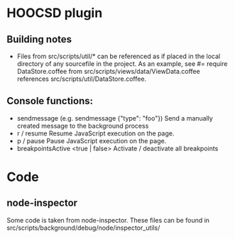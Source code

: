 # HOOCSD plugin
## Building notes
* Files from src/scripts/util/* can be referenced as if placed in the local directory of any sourcefile in the project. 
As an example, see #= require DataStore.coffee from src/scripts/views/data/ViewData.coffee references src/scripts/util/DataStore.coffee.
## Console functions: 
* sendmessage <JSON> (e.g. sendmessage {"type": "foo"})
Send a manually created message to the background process
* r / resume
Resume JavaScript execution on the page.
* p / pause
Pause JavaScript execution on the page.
* breakpointsActive <true | false>
Activate / deactivate all breakpoints

# Code
## node-inspector
Some code is taken from node-inspector. These files can be found in src/scripts/background/debug/node/inspector_utils/

